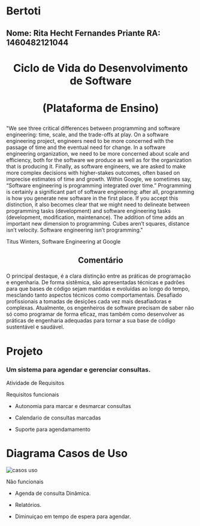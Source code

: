 # Bertoti

## Nome: Rita Hecht Fernandes Priante  RA: 1460482121044

# <p align="center"> Ciclo de Vida do Desenvolvimento de Software <p/>
# <p align="center"> (Plataforma de Ensino) <p/>





"We see three critical differences between programming and software engineering: time, scale, and the trade-offs at play. On a software engineering project, engineers need to be more concerned with the passage of time and the eventual need for change. In a software engineering organization, we need to be more concerned about scale and efficiency, both for the software we produce as well as for the organization that is producing it. Finally, as software engineers, we are asked to make more complex decisions with higher-stakes outcomes, often based on imprecise estimates of time and growth. Within Google, we sometimes say, “Software engineering is programming integrated over time.” Programming is certainly a significant part of software engineering: after all, programming is how you generate new software in the first place. If you accept this distinction, it also becomes clear that we might need to delineate between programming tasks (development) and software engineering tasks (development, modification, maintenance). The addition of time adds an important new dimension to programming. Cubes aren’t squares, distance isn’t velocity. Software engineering isn’t programming."

Titus Winters, Software Engineering at Google


## <p align="center"> Comentário 

O principal destaque, é a clara distinção entre as práticas de programação e engenharia. De forma sistêmica, são apresentadas técnicas e padrões para que bases de código sejam mantidas e evoluídas ao longo do tempo, mesclando tanto aspectos técnicos como comportamentais. Desafiado profissionais a tomadas de desições cada vez mais desafiadoras e complexas. 
Atualmente, os engenheiros de software precisam de saber não só como programar de forma eficaz, mas também como desenvolver as práticas de engenharia adequadas para tornar a sua base de código sustentável e saudável.


# Projeto 

### Um sistema para agendar e gerenciar consultas. 

Atividade de Requisitos
 
Requisitos funcionais

* Autonomia para marcar e desmarcar consultas 

* Calendario de consultas marcadas
 
* Suporte para agendamamento  

# Diagrama Casos de Uso
 
![casos uso](https://user-images.githubusercontent.com/89950512/201756736-48c60ac8-5790-4186-ab9f-d66895a118f2.png)

 
 Não funcionais

* Agenda de consulta Dinâmica.

* Relatórios.

* Diminuiçao em tempo de espera para agendar. 
